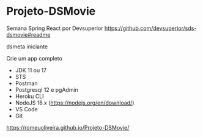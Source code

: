 # Projeto-DSMovie

Semana Spring React por Devsuperior
https://github.com/devsuperior/sds-dsmovie#readme

  dsmeta iniciante

Crie um app completo

- JDK 11 ou 17
- STS
- Postman
- Postgresql 12 e pgAdmin
- Heroku CLI
- NodeJS 16.x (https://nodejs.org/en/download/)
- VS Code
- Git


https://romeuoliveira.github.io/Projeto-DSMovie/
